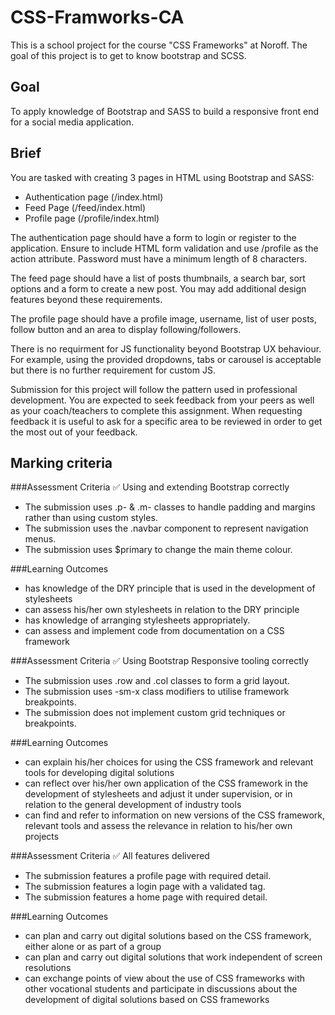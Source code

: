 # CSS-Framworks-CA
This is a school project for the course "CSS Frameworks" at Noroff. The goal of this project is to get to know bootstrap and SCSS.

## Goal
To apply knowledge of Bootstrap and SASS to build a responsive front end for a social media application.

## Brief
You are tasked with creating 3 pages in HTML using Bootstrap and SASS:

- Authentication page (/index.html)
- Feed Page (/feed/index.html)
- Profile page (/profile/index.html)

The authentication page should have a form to login or register to the application. Ensure to include HTML form validation and use /profile as the action attribute. Password must have a minimum length of 8 characters.

The feed page should have a list of posts thumbnails, a search bar, sort options and a form to create a new post. You may add additional design features beyond these requirements.

The profile page should have a profile image, username, list of user posts, follow button and an area to display following/followers.

There is no requirment for JS functionality beyond Bootstrap UX behaviour. For example, using the provided dropdowns, tabs or carousel is acceptable but there is no further requirement for custom JS.

Submission for this project will follow the pattern used in professional development. You are expected to seek feedback from your peers as well as your coach/teachers to complete this assignment. When requesting feedback it is useful to ask for a specific area to be reviewed in order to get the most out of your feedback.

## Marking criteria
###Assessment Criteria ✅
Using and extending Bootstrap correctly
- The submission uses .p- & .m- classes to handle padding and margins rather than using custom styles.
- The submission uses the .navbar component to represent navigation menus.
- The submission uses $primary to change the main theme colour.

###Learning Outcomes
- has knowledge of the DRY principle that is used in the development of stylesheets
- can assess his/her own stylesheets in relation to the DRY principle
- has knowledge of arranging stylesheets appropriately.
- can assess and implement code from documentation on a CSS framework

###Assessment Criteria ✅
Using Bootstrap Responsive tooling correctly
- The submission uses .row and .col classes to form a grid layout.
- The submission uses -sm-x class modifiers to utilise framework breakpoints.
- The submission does not implement custom grid techniques or breakpoints.


###Learning Outcomes
- can explain his/her choices for using the CSS framework and relevant tools for developing digital solutions
- can reflect over his/her own application of the CSS framework in the development of stylesheets and adjust it under supervision, or in relation to the general development of industry tools
- can find and refer to information on new versions of the CSS framework, relevant tools and assess the relevance in relation to his/her own projects

###Assessment Criteria ✅
All features delivered
- The submission features a profile page with required detail.
- The submission features a login page with a validated tag.
- The submission features a home page with required detail.

###Learning Outcomes
- can plan and carry out digital solutions based on the CSS framework, either alone or as part of a group
- can plan and carry out digital solutions that work independent of screen resolutions
- can exchange points of view about the use of CSS frameworks with other vocational students and participate in discussions about the development of digital solutions based on CSS frameworks
